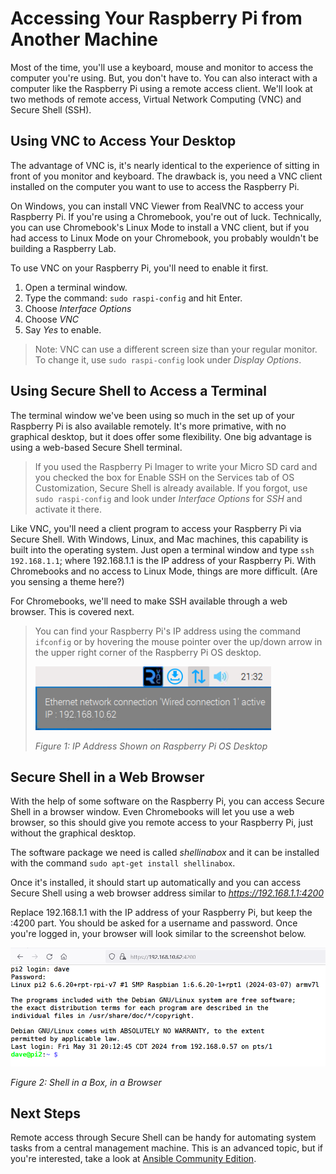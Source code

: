 # Accessing Your Raspberry Pi from Another Machine
Most of the time, you'll use a keyboard, mouse and monitor to access the computer you're using. But, you don't have to. You can also interact with a computer like the Raspberry Pi using a remote access client. We'll look at two methods of remote access, Virtual Network Computing (VNC) and Secure Shell (SSH).

## Using VNC to Access Your Desktop
The advantage of VNC is, it's nearly identical to the experience of sitting in front of you monitor and keyboard. The drawback is, you need a VNC client installed on the computer you want to use to access the Raspberry Pi.

On Windows, you can install VNC Viewer from RealVNC to access your Raspberry Pi. If you're using a Chromebook, you're out of luck. Technically, you can use Chromebook's Linux Mode to install a VNC client, but if you had access to Linux Mode on your Chromebook, you probably wouldn't be building a Raspberry Lab.

To use VNC on your Raspberry Pi, you'll need to enable it first.
1. Open a terminal window.
2. Type the command: `sudo raspi-config` and hit Enter.
3. Choose _Interface Options_
4. Choose _VNC_
5. Say _Yes_ to enable.

> Note: VNC can use a different screen size than your regular monitor. To change it, use `sudo raspi-config` look under _Display Options_.

## Using Secure Shell to Access a Terminal
The terminal window we've been using so much in the set up of your Raspberry Pi is also available remotely. It's more primative, with no graphical desktop, but it does offer some flexibility. One big advantage is using a web-based Secure Shell terminal.

>If you used the Raspberry Pi Imager to write your Micro SD card and you checked the box for Enable SSH on the Services tab of OS Customization, Secure Shell is already available. If you forgot, use `sudo raspi-config` and look under _Interface Options_ for _SSH_ and activate it there.

Like VNC, you'll need a client program to access your Raspberry Pi via Secure Shell. With Windows, Linux, and Mac machines, this capability is built into the operating system. Just open a terminal window and type `ssh 192.168.1.1`; where 192.168.1.1 is the IP address of your Raspberry Pi. With Chromebooks and no access to Linux Mode, things are more difficult. (Are you sensing a theme here?)

For Chromebooks, we'll need to make SSH available through a web browser. This is covered next.

> You can find your Raspberry Pi's IP address using the command `ifconfig` or by hovering the mouse pointer over the up/down arrow in the upper right corner of the Raspberry Pi OS desktop.
>
> ![IP Address](../images/IP_Address.png)
> 
> _Figure 1: IP Address Shown on Raspberry Pi OS Desktop_

## Secure Shell in a Web Browser
With the help of some software on the Raspberry Pi, you can access Secure Shell in a browser window. Even Chromebooks will let you use a web browser, so this should give you remote access to your Raspberry Pi, just without the graphical desktop.

The software package we need is called _shellinabox_ and it can be installed with the command `sudo apt-get install shellinabox`.

Once it's installed, it should start up automatically and you can access Secure Shell using a web browser address similar to _https://192.168.1.1:4200_

Replace 192.168.1.1 with the IP address of your Raspberry Pi, but keep the :4200 part. You should be asked for a username and password. Once you're logged in, your browser will look similar to the screenshot below.

![Shell in a Box](../images/Shell_in_a_box.png)

_Figure 2: Shell in a Box, in a Browser_

## Next Steps
Remote access through Secure Shell can be handy for automating system tasks from a central management machine. This is an advanced topic, but if you're interested, take a look at [Ansible Community Edition](https://docs.ansible.com/ansible/latest/installation_guide/intro_installation.html).
